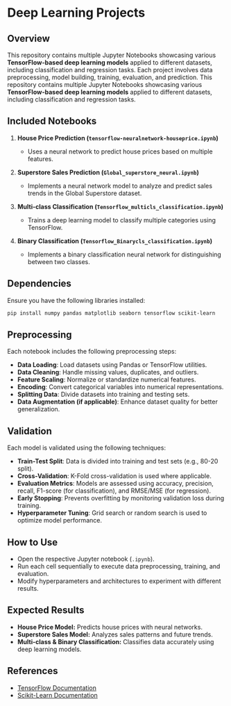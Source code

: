 # Deep Learning Projects

## Overview
This repository contains multiple Jupyter Notebooks showcasing various **TensorFlow-based deep learning models** applied to different datasets, including classification and regression tasks. Each project involves data preprocessing, model building, training, evaluation, and prediction.
This repository contains multiple Jupyter Notebooks showcasing various **TensorFlow-based deep learning models** applied to different datasets, including classification and regression tasks.

## Included Notebooks

1. **House Price Prediction (`tensorflow-neuralnetwork-houseprice.ipynb`)**
   - Uses a neural network to predict house prices based on multiple features.

2. **Superstore Sales Prediction (`Global_superstore_neural.ipynb`)**
   - Implements a neural network model to analyze and predict sales trends in the Global Superstore dataset.

3. **Multi-class Classification (`Tensorflow_multicls_classification.ipynb`)**
   - Trains a deep learning model to classify multiple categories using TensorFlow.

4. **Binary Classification (`Tensorflow_Binarycls_classification.ipynb`)**
   - Implements a binary classification neural network for distinguishing between two classes.

## Dependencies
Ensure you have the following libraries installed:
```bash
pip install numpy pandas matplotlib seaborn tensorflow scikit-learn
```

## Preprocessing
Each notebook includes the following preprocessing steps:
- **Data Loading**: Load datasets using Pandas or TensorFlow utilities.
- **Data Cleaning**: Handle missing values, duplicates, and outliers.
- **Feature Scaling**: Normalize or standardize numerical features.
- **Encoding**: Convert categorical variables into numerical representations.
- **Splitting Data**: Divide datasets into training and testing sets.
- **Data Augmentation (if applicable)**: Enhance dataset quality for better generalization.

## Validation
Each model is validated using the following techniques:
- **Train-Test Split**: Data is divided into training and test sets (e.g., 80-20 split).
- **Cross-Validation**: K-Fold cross-validation is used where applicable.
- **Evaluation Metrics**: Models are assessed using accuracy, precision, recall, F1-score (for classification), and RMSE/MSE (for regression).
- **Early Stopping**: Prevents overfitting by monitoring validation loss during training.
- **Hyperparameter Tuning**: Grid search or random search is used to optimize model performance.

## How to Use
- Open the respective Jupyter notebook (`.ipynb`).
- Run each cell sequentially to execute data preprocessing, training, and evaluation.
- Modify hyperparameters and architectures to experiment with different results.

## Expected Results
- **House Price Model:** Predicts house prices with neural networks.
- **Superstore Sales Model:** Analyzes sales patterns and future trends.
- **Multi-class & Binary Classification:** Classifies data accurately using deep learning models.

## References
- [TensorFlow Documentation](https://www.tensorflow.org/)
- [Scikit-Learn Documentation](https://scikit-learn.org/stable/)

